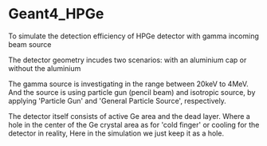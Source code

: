 # Geant4_HPGe
To simulate the detection efficiency of HPGe detector with gamma incoming beam source

The detector geometry
incudes two scenarios: with an aluminium cap or without the aluminium

The gamma source is investigating in the range between 20keV to 4MeV.
And the source is using particle gun (pencil beam) and isotropic source,
by applying 'Particle Gun' and 'General Particle Source', respectively.

The detector itself consists of active Ge area and the dead layer.
Where a hole in the center of the Ge crystal area as for 'cold finger' or cooling for the detector in reality,
Here in the simulation we just keep it as a hole.
